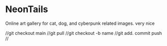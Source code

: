 # NeonTails
Online art gallery for cat, dog, and cyberpunk related images. very nice

//git checkout main
//git pull
//git checkout -b name
//git add. commit push
//

